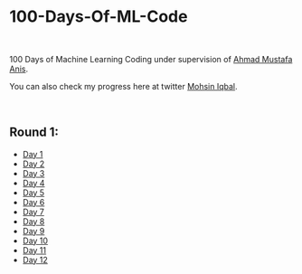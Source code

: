 # 100-Days-Of-ML-Code
<br>

100 Days of Machine Learning Coding under supervision of [Ahmad Mustafa Anis](https://github.com/ahmadmustafaanis).

You can also check my progress here at twitter [Mohsin Iqbal](https://twitter.com/MohsinIqbalpk).

<br>

## Round 1:
- [Day 1](https://github.com/mohsinipk/100-Days-Of-ML-Code/tree/main/Round%201)
- [Day 2](https://github.com/mohsinipk/100-Days-Of-ML-Code/tree/main/Round%201)
- [Day 3](https://github.com/mohsinipk/100-Days-Of-ML-Code/tree/main/Round%201)
- [Day 4](https://github.com/mohsinipk/100-Days-Of-ML-Code/tree/main/Round%201)
- [Day 5](https://github.com/mohsinipk/100-Days-Of-ML-Code/tree/main/Round%201)
- [Day 6](https://github.com/mohsinipk/100-Days-Of-ML-Code/tree/main/Round%201)
- [Day 7](https://github.com/mohsinipk/100-Days-Of-ML-Code/tree/main/Round%201)
- [Day 8](https://github.com/mohsinipk/100-Days-Of-ML-Code/tree/main/Round%201)
- [Day 9](https://github.com/mohsinipk/100-Days-Of-ML-Code/tree/main/Round%201)
- [Day 10](https://github.com/mohsinipk/100-Days-Of-ML-Code/tree/main/Round%201)
- [Day 11](https://github.com/mohsinipk/100-Days-Of-ML-Code/tree/main/Round%201)
- [Day 12](https://github.com/mohsinipk/100-Days-Of-ML-Code/tree/main/Round%201)
